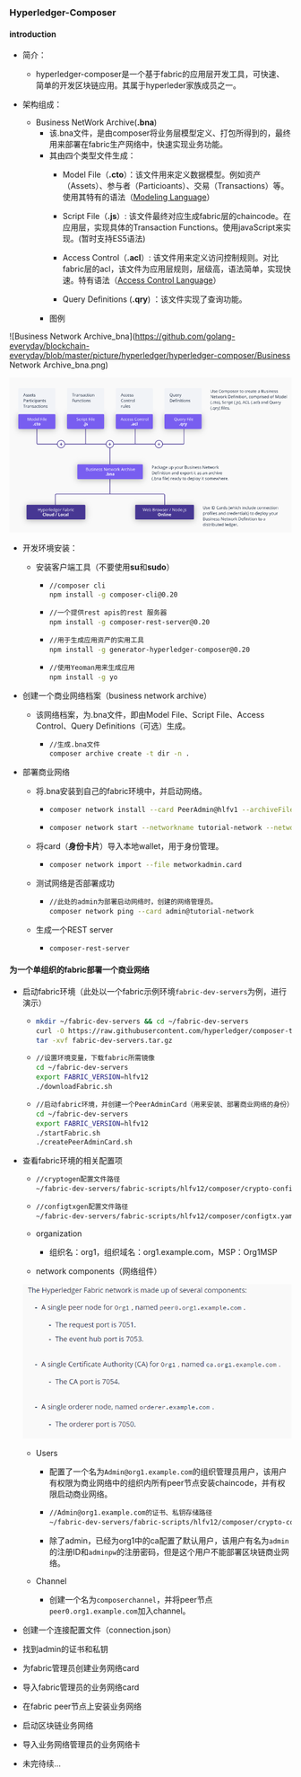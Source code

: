### Hyperledger-Composer

#### introduction

- 简介：

  - hyperledger-composer是一个基于fabric的应用层开发工具，可快速、简单的开发区块链应用。其属于hyperleder家族成员之一。
- 架构组成：
  - Business NetWork Archive(**.bna**)
    - 该.bna文件，是由composer将业务层模型定义、打包所得到的，最终用来部署在fabric生产网络中，快速实现业务功能。
    - 其由四个类型文件生成：
      - Model File（**.cto**）：该文件用来定义数据模型。例如资产（Assets）、参与者（Particioants）、交易（Transactions）等。使用其特有的语法（[Modeling Language][id]）

        [id]:https://hyperledger.github.io/composer/latest/reference/cto_language.html

      - Script File（**.js**）: 该文件最终对应生成fabric层的chaincode。在应用层，实现具体的Transaction Functions。使用javaScript来实现。(暂时支持ES5语法)

      - Access Control（**.acl**）: 该文件用来定义访问控制规则。对比fabric层的acl，该文件为应用层规则，层级高，语法简单，实现快速。特有语法（[Access Control Language][id]）

        [id]:https://hyperledger.github.io/composer/latest/reference/acl_language.html

      - Query Definitions (**.qry**) ：该文件实现了查询功能。
    - 图例

![Business Network Archive_bna](https://github.com/golang-everyday/blockchain-everyday/blob/master/picture/hyperledger/hyperledger-composer/Business Network Archive_bna.png)

![composer应用开发架构](https://github.com/golang-everyday/blockchain-everyday/blob/master/picture/hyperledger/hyperledger-composer/composer应用开发架构.png)

 * 开发环境安装：

    * 安装客户端工具（不要使用**su**和**sudo**）

       * ```bash
         //composer cli
         npm install -g composer-cli@0.20
         ```

       * ```bash
         //一个提供rest apis的rest 服务器
         npm install -g composer-rest-server@0.20
         ```

       * ```bash
         //用于生成应用资产的实用工具
         npm install -g generator-hyperledger-composer@0.20
         ```

       * ```bash
         //使用Yeoman用来生成应用
         npm install -g yo
         ```

* 创建一个商业网络档案（business network archive）

  * 该网络档案，为.bna文件，即由Model File、Script File、Access Control、Query Definitions（可选）生成。

    * ```bash
      //生成.bna文件
      composer archive create -t dir -n .
      ```

* 部署商业网络

  * 将.bna安装到自己的fabric环境中，并启动网络。

    * ```bash
      composer network install --card PeerAdmin@hlfv1 --archiveFile tutorial-network@0.0.1.bna
      ```

    * ```bash
      composer network start --networkname tutorial-network --networkVersion 0.0.1 --networkAdmin admin --networkAdminEnrollSecret adminpw --card PeerAdmin@hlfv1 --file networkadmin.card
      ```

  * 将card（**身份卡片**）导入本地wallet，用于身份管理。

    * ```bash
      composer network import --file metworkadmin.card
      ```

  * 测试网络是否部署成功

    * ```bash
      //此处的admin为部署启动网络时，创建的网络管理员。
      composer network ping --card admin@tutorial-network
      ```

  * 生成一个REST server

    * ```bash
      composer-rest-server
      ```

#### 为一个单组织的fabric部署一个商业网络

 * 启动fabric环境（此处以一个fabric示例环境``fabric-dev-servers``为例，进行演示）

   * ```bash
     mkdir ~/fabric-dev-servers && cd ~/fabric-dev-servers
     curl -O https://raw.githubusercontent.com/hyperledger/composer-tools/master/packages/fabric-dev-servers/fabric-dev-servers.tar.gz
     tar -xvf fabric-dev-servers.tar.gz
     ```

   * ```bash
     //设置环境变量，下载fabric所需镜像
     cd ~/fabric-dev-servers
     export FABRIC_VERSION=hlfv12
     ./downloadFabric.sh
     ```

   * ```bash
     //启动fabric环境，并创建一个PeerAdminCard（用来安装、部署商业网络的身份）
     cd ~/fabric-dev-servers
     export FABRIC_VERSION=hlfv12
     ./startFabric.sh
     ./createPeerAdminCard.sh
     ```

* 查看fabric环境的相关配置项

  * ```bash
    //cryptogen配置文件路径
    ~/fabric-dev-servers/fabric-scripts/hlfv12/composer/crypto-config.yaml
    ```

  * ```bash
    //configtxgen配置文件路径
    ~/fabric-dev-servers/fabric-scripts/hlfv12/composer/configtx.yaml
    ```

  * organization

    * 组织名：org1，组织域名：org1.example.com，MSP：Org1MSP

  * network components（网络组件）

  ![network_components](https://github.com/golang-everyday/blockchain-everyday/blob/master/picture/hyperledger/hyperledger-composer/network_components.png)

  * Users

    * 配置了一个名为```Admin@org1.example.com```的组织管理员用户，该用户有权限为商业网络中的组织内所有peer节点安装chaincode，并有权限启动商业网络。

    * ```bash
      //Admin@org1.example.com的证书、私钥存储路径
      ~/fabric-dev-servers/fabric-scripts/hlfv12/composer/crypto-config/peerOrganizations/org1.example.com/users/Admin@org1.example.com/msp
      ```

    * 除了admin，已经为org1中的ca配置了默认用户，该用户有名为```admin```的注册ID和```adminpw```的注册密码，但是这个用户不能部署区块链商业网络。

  * Channel

    * 创建一个名为```composerchannel```，并将peer节点```peer0.org1.example.com```加入channel。

* 创建一个连接配置文件（connection.json）

* 找到admin的证书和私钥

* 为fabric管理员创建业务网络card

* 导入fabric管理员的业务网络card

* 在fabric peer节点上安装业务网络

* 启动区块链业务网络

* 导入业务网络管理员的业务网络卡

* 未完待续...
